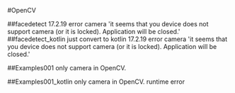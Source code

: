 #OpenCV

##facedetect
	17.2.19 error camera
	'it seems that you device does not support camera (or it is locked).
	 Application will be closed.'
##facedetect_kotlin
	just convert to kotlin
	17.2.19 error camera
	'it seems that you device does not support camera (or it is locked).
	 Application will be closed.'

##Examples001
	only camera in OpenCV.

##Examples001_kotlin
	only camera in OpenCV.
	runtime error
